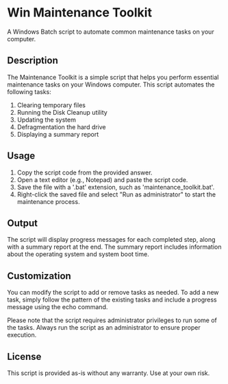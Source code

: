 # Win Maintenance Toolkit
A Windows Batch script to automate common maintenance tasks on your computer.

## Description
The Maintenance Toolkit is a simple script that helps you perform essential maintenance tasks on your Windows computer. This script automates the following tasks:

1. Clearing temporary files
2. Running the Disk Cleanup utility
3. Updating the system
4. Defragmentation the hard drive
5. Displaying a summary report

## Usage
1. Copy the script code from the provided answer.
2. Open a text editor (e.g., Notepad) and paste the script code.
3. Save the file with a '.bat' extension, such as 'maintenance_toolkit.bat'.
4. Right-click the saved file and select "Run as administrator" to start the maintenance process.

## Output
The script will display progress messages for each completed step, along with a summary report at the end. The summary report includes information about the operating system and system boot time.

## Customization
You can modify the script to add or remove tasks as needed. To add a new task, simply follow the pattern of the existing tasks and include a progress message using the echo command.

Please note that the script requires administrator privileges to run some of the tasks. Always run the script as an administrator to ensure proper execution.

## License
This script is provided as-is without any warranty. Use at your own risk.
